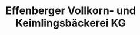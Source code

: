 ---
title: "Effenberger Vollkorn- und Keimlingsbäckerei KG"
url: /hamburg/effenberger-vollkorn-und-keimlingsbaeckerei-kg/
shop: Bäckerei
---